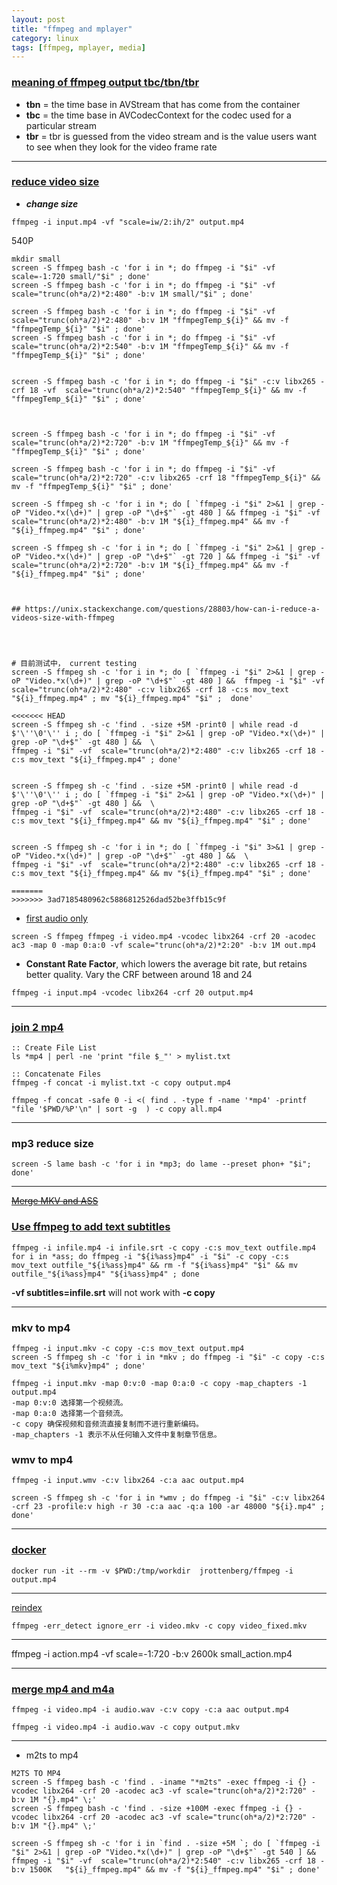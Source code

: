 ```yaml
---
layout: post
title: "ffmpeg and mplayer"
category: linux
tags: [ffmpeg, mplayer, media]
---
```



### [meaning of ffmpeg output tbc/tbn/tbr](https://stackoverflow.com/questions/3199489/meaning-of-ffmpeg-output-tbc-tbn-tbr)

+ **tbn** = the time base in AVStream that has come from the container
+ **tbc** = the time base in AVCodecContext for the codec used for a particular stream
+ **tbr** = tbr is guessed from the video stream and is the value users want to see when they look for the video frame rate

---

###  [reduce video size](https://unix.stackexchange.com/questions/28803/how-can-i-reduce-a-videos-size-with-ffmpeg)


+ ***change size***

```
ffmpeg -i input.mp4 -vf "scale=iw/2:ih/2" output.mp4

```

540P

```
mkdir small
screen -S ffmpeg bash -c 'for i in *; do ffmpeg -i "$i" -vf scale=-1:720 small/"$i" ; done'
screen -S ffmpeg bash -c 'for i in *; do ffmpeg -i "$i" -vf  scale="trunc(oh*a/2)*2:480" -b:v 1M small/"$i" ; done'

screen -S ffmpeg bash -c 'for i in *; do ffmpeg -i "$i" -vf  scale="trunc(oh*a/2)*2:480" -b:v 1M "ffmpegTemp_${i}" && mv -f "ffmpegTemp_${i}" "$i" ; done'
screen -S ffmpeg bash -c 'for i in *; do ffmpeg -i "$i" -vf  scale="trunc(oh*a/2)*2:540" -b:v 1M "ffmpegTemp_${i}" && mv -f "ffmpegTemp_${i}" "$i" ; done'


screen -S ffmpeg bash -c 'for i in *; do ffmpeg -i "$i" -c:v libx265 -crf 18 -vf  scale="trunc(oh*a/2)*2:540" "ffmpegTemp_${i}" && mv -f "ffmpegTemp_${i}" "$i" ; done'



screen -S ffmpeg bash -c 'for i in *; do ffmpeg -i "$i" -vf scale="trunc(oh*a/2)*2:720" -b:v 1M "ffmpegTemp_${i}" && mv -f "ffmpegTemp_${i}" "$i" ; done'

screen -S ffmpeg bash -c 'for i in *; do ffmpeg -i "$i" -vf  scale="trunc(oh*a/2)*2:720" -c:v libx265 -crf 18 "ffmpegTemp_${i}" && mv -f "ffmpegTemp_${i}" "$i" ; done'

screen -S ffmpeg sh -c 'for i in *; do [ `ffmpeg -i "$i" 2>&1 | grep -oP "Video.*x(\d+)" | grep -oP "\d+$"` -gt 480 ] && ffmpeg -i "$i" -vf  scale="trunc(oh*a/2)*2:480" -b:v 1M "${i}_ffmpeg.mp4" && mv -f "${i}_ffmpeg.mp4" "$i" ; done'

screen -S ffmpeg sh -c 'for i in *; do [ `ffmpeg -i "$i" 2>&1 | grep -oP "Video.*x(\d+)" | grep -oP "\d+$"` -gt 720 ] && ffmpeg -i "$i" -vf  scale="trunc(oh*a/2)*2:720" -b:v 1M "${i}_ffmpeg.mp4" && mv -f "${i}_ffmpeg.mp4" "$i" ; done'



## https://unix.stackexchange.com/questions/28803/how-can-i-reduce-a-videos-size-with-ffmpeg




# 目前测试中， current testing
screen -S ffmpeg sh -c 'for i in *; do [ `ffmpeg -i "$i" 2>&1 | grep -oP "Video.*x(\d+)" | grep -oP "\d+$"` -gt 480 ] &&  ffmpeg -i "$i" -vf  scale="trunc(oh*a/2)*2:480" -c:v libx265 -crf 18 -c:s mov_text "${i}_ffmpeg.mp4" ; mv "${i}_ffmpeg.mp4" "$i" ;  done'

<<<<<<< HEAD
screen -S ffmpeg sh -c 'find . -size +5M -print0 | while read -d $'\''\0'\'' i ; do [ `ffmpeg -i "$i" 2>&1 | grep -oP "Video.*x(\d+)" | grep -oP "\d+$"` -gt 480 ] &&  \
ffmpeg -i "$i" -vf  scale="trunc(oh*a/2)*2:480" -c:v libx265 -crf 18 -c:s mov_text "${i}_ffmpeg.mp4" ; done'


screen -S ffmpeg sh -c 'find . -size +5M -print0 | while read -d $'\''\0'\'' i ; do [ `ffmpeg -i "$i" 2>&1 | grep -oP "Video.*x(\d+)" | grep -oP "\d+$"` -gt 480 ] &&  \
ffmpeg -i "$i" -vf  scale="trunc(oh*a/2)*2:480" -c:v libx265 -crf 18 -c:s mov_text "${i}_ffmpeg.mp4" && mv "${i}_ffmpeg.mp4" "$i" ; done'


screen -S ffmpeg sh -c 'for i in *; do [ `ffmpeg -i "$i" 3>&1 | grep -oP "Video.*x(\d+)" | grep -oP "\d+$"` -gt 480 ] &&  \
ffmpeg -i "$i" -vf  scale="trunc(oh*a/2)*2:480" -c:v libx265 -crf 18 -c:s mov_text "${i}_ffmpeg.mp4" && mv "${i}_ffmpeg.mp4" "$i" ; done'

=======
>>>>>>> 3ad7185480962c5886812526dad52be3ffb15c9f
```

+ [first audio only](https://ottverse.com/add-remove-extract-audio-from-video-using-ffmpeg/)

```
screen -S ffmpeg ffmpeg -i video.mp4 -vcodec libx264 -crf 20 -acodec ac3 -map 0 -map 0:a:0 -vf scale="trunc(oh*a/2)*2:20" -b:v 1M out.mp4
```

+ **Constant Rate Factor**, which lowers the average bit rate, but retains better quality. Vary the CRF between around 18 and 24

```
ffmpeg -i input.mp4 -vcodec libx264 -crf 20 output.mp4
```

---

### [join 2 mp4](https://stackoverflow.com/questions/7333232/how-to-concatenate-two-mp4-files-using-ffmpeg)


```
:: Create File List
ls *mp4 | perl -ne 'print "file $_"' > mylist.txt

:: Concatenate Files
ffmpeg -f concat -i mylist.txt -c copy output.mp4
```

```
ffmpeg -f concat -safe 0 -i <( find . -type f -name '*mp4' -printf "file '$PWD/%P'\n" | sort -g  ) -c copy all.mp4
```

---

### mp3 reduce size


```
screen -S lame bash -c 'for i in *mp3; do lame --preset phon+ "$i"; done'
```

---

~~[Merge MKV and ASS](https://www.flynsarmy.com/2015/01/bulk-merge-mkv-ass-subtitle-files/)~~

### [Use ffmpeg to add text subtitles](https://stackoverflow.com/questions/8672809/use-ffmpeg-to-add-text-subtitles)

```
ffmpeg -i infile.mp4 -i infile.srt -c copy -c:s mov_text outfile.mp4
for i in *ass; do ffmpeg -i "${i%ass}mp4" -i "$i" -c copy -c:s mov_text outfile_"${i%ass}mp4" && rm -f "${i%ass}mp4" "$i" && mv outfile_"${i%ass}mp4" "${i%ass}mp4" ; done 
```

**-vf subtitles=infile.srt** will not work with **-c copy**

---

### mkv to mp4


```
ffmpeg -i input.mkv -c copy -c:s mov_text output.mp4
screen -S ffmpeg sh -c 'for i in *mkv ; do ffmpeg -i "$i" -c copy -c:s mov_text "${i%mkv}mp4" ; done'
```


```
ffmpeg -i input.mkv -map 0:v:0 -map 0:a:0 -c copy -map_chapters -1 output.mp4
-map 0:v:0 选择第一个视频流。
-map 0:a:0 选择第一个音频流。
-c copy 确保视频和音频流直接复制而不进行重新编码。
-map_chapters -1 表示不从任何输入文件中复制章节信息。
```

### wmv to mp4 

```
ffmpeg -i input.wmv -c:v libx264 -c:a aac output.mp4
```

```
screen -S ffmpeg sh -c 'for i in *wmv ; do ffmpeg -i "$i" -c:v libx264 -crf 23 -profile:v high -r 30 -c:a aac -q:a 100 -ar 48000 "${i}.mp4" ; done'
```

---

### [docker](https://hub.docker.com/r/jrottenberg/ffmpeg/)

```
docker run -it --rm -v $PWD:/tmp/workdir  jrottenberg/ffmpeg -i output.mp4
```

---

[reindex](https://video.stackexchange.com/questions/18220/fix-bad-files-and-streams-with-ffmpeg-so-vlc-and-other-players-would-not-crash)

```
ffmpeg -err_detect ignore_err -i video.mkv -c copy video_fixed.mkv
```

---

ffmpeg -i action.mp4 -vf scale=-1:720 -b:v 2600k small_action.mp4

---

### [merge mp4 and m4a](https://superuser.com/questions/277642/how-to-merge-audio-and-video-file-in-ffmpeg)


```
ffmpeg -i video.mp4 -i audio.wav -c:v copy -c:a aac output.mp4
```

```
ffmpeg -i video.mp4 -i audio.wav -c copy output.mkv
```

---

* m2ts to mp4

```
M2TS TO MP4
screen -S ffmpeg bash -c 'find . -iname "*m2ts" -exec ffmpeg -i {} -vcodec libx264 -crf 20 -acodec ac3 -vf scale="trunc(oh*a/2)*2:720" -b:v 1M "{}.mp4" \;'
screen -S ffmpeg bash -c 'find . -size +100M -exec ffmpeg -i {} -vcodec libx264 -crf 20 -acodec ac3 -vf scale="trunc(oh*a/2)*2:720" -b:v 1M "{}.mp4" \;'
```



```
screen -S ffmpeg sh -c 'for i in `find . -size +5M `; do [ `ffmpeg -i "$i" 2>&1 | grep -oP "Video.*x(\d+)" | grep -oP "\d+$"` -gt 540 ] && ffmpeg -i "$i" -vf  scale="trunc(oh*a/2)*2:540" -c:v libx265 -crf 18 -b:v 1500K   "${i}_ffmpeg.mp4" && mv -f "${i}_ffmpeg.mp4" "$i" ; done'

```
